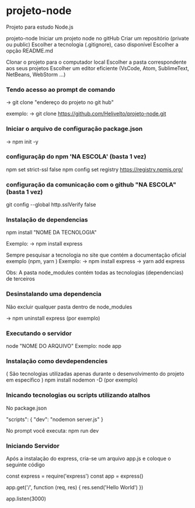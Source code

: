 # projeto-node
Projeto para estudo Node.js


projeto-node
Iniciar um projeto node no gitHub
Criar um repositório (private ou public) Escolher a tecnologia (.gitignore), caso disponível Escolher a opção README.md

Clonar o projeto para o computador local
Escolher a pasta correspondente aos seus projetos Escolher um editor eficiente (VsCode, Atom, SublimeText, NetBeans, WebStorm ...)


### Tendo acesso ao prompt de comando
-> git clone "endereço do projeto no git hub"

exemplo:
-> git clone https://github.com/Helivelto/projeto-node.git


### Iniciar o arquivo de configuração package.json
-> npm init -y


### configuraçãp do npm 'NA ESCOLA' (basta 1 vez)
npm set strict-ssl false 
npm config set registry https://registry.npmjs.org/

### configuração da comunicação com o github "NA ESCOLA" (basta 1 vez)
git config --global http.sslVerify false


### Instalação de dependencias
npm install "NOME DA TECNOLOGIA"

Exemplo: -> npm install express

Sempre pesquisar a tecnologia no site que contém a documentação oficial exemplo (npm, yarn ) Exemplo: -> npm install express -> yarn add express

Obs: A pasta node_modules contém todas as tecnologias (dependencias) de terceiros


### Desinstalando uma dependencia
Não excluir qualquer pasta dentro de node_modules

-> npm uninstall express (por exemplo)


### Executando o servidor
node "NOME DO ARQUIVO" Exemplo: node app


### Instalação como devdependencies
( São tecnologias utilizadas apenas durante o desenvolvimento do projeto em específico )
npm install nodemon -D    (por exemplo)


### Inicando tecnologias ou scripts utilizando atalhos
No package.json

"scripts": {
  "dev": "nodemon server.js"
}

No prompt você executa:
npm run dev



### Iniciando Servidor
Após a instalação do express, cria-se um arquivo app.js e coloque o seguinte código

const express = require('express')
const app = express()
 
app.get('/', function (req, res) {
  res.send('Hello World')
})
 
app.listen(3000)